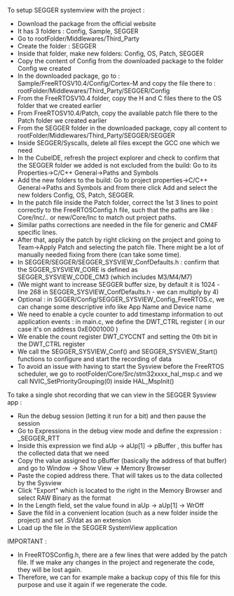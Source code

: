 To setup SEGGER systemview with the project :

- Download the package from the official website
- It has 3 folders : Config, Sample, SEGGER
- Go to rootFolder/Middlewares/Third_Party
- Create the folder : SEGGER
- Inside that folder, make new folders: Config, OS, Patch, SEGGER
- Copy the content of Config from the downloaded package to the folder Config we created
- In the downloaded package, go to : Sample/FreeRTOSV10.4/Config/Cortex-M and copy the file there to : rootFolder/Middlewares/Third_Party/SEGGER/Config
- From the FreeRTOSV10.4 folder, copy the H and C files there to the OS folder that we created earlier
- From FreeRTOSV10.4/Patch, copy the available patch file there to the Patch folder we created earlier
- From the SEGGER folder in the downloaded package, copy all content to rootFolder/Middlewares/Third_Party/SEGGER/SEGGER
- Inside SEGGER/Syscalls, delete all files except the GCC one which we need
- In the CubeIDE, refresh the project explorer and check to confirm that the SEGGER folder we added is not excluded from the build: Go to its Properties->C/C++ General->Paths and Symbols
- Add the new folders to the build: Go to project properties->C/C++ General->Paths and Symbols and from there click Add and select the new folders Config, OS, Patch, SEGGER.
- In the patch file inside the Patch folder, correct the 1st 3 lines to point correctly to the FreeRTOSConfig.h file, such that the paths are like : Core/Inc/.. or new/Core/Inc to match out project paths.
- Similar paths corrections are needed in the file for generic and CM4F specific lines.
- After that, apply the patch by right clicking on the project and going to Team->Apply Patch and selecting the patch file. There might be a lot of manually needed fixing from there (can take some time).
- In SEGGER/SEGGER/SEGGER_SYSVIEW_ConfDefaults.h : confirm that the SGGER_SYSVIEW_CORE is defined as SEGGER_SYSVIEW_CODE_CM3 (which includes M3/M4/M7)
- (We might want to increase SEGGER buffer size, by default it is 1024 - line 268 in SEGGER_SYSVIEW_ConfDefaults.h - we can multiply by 4)
- Optional : in SGGER/Config/SEGGER_SYSVIEW_Config_FreeRTOS.c, we can change some descriptive info like App Name and Device name
- We need to enable a cycle counter to add timestamp information to out application events : in main.c, we define the DWT_CTRL register ( in our case it's on address 0xE0001000 )
- We enable the count register DWT_CYCCNT and setting the 0th bit in the DWT_CTRL register
- We call the SEGGER_SYSVIEW_Conf() and SEGGER_SYSVIEW_Start() functions to configure and start the recording of data
- To avoid an issue with having to start the Sysview before the FreeRTOS scheduler, we go to rootFolder/Core/Src/stm32xxxx_hal_msp.c and we call NVIC_SetPriorityGrouping(0) inside HAL_MspInit()


To take a single shot recording that we can view in the SEGGER Sysview app :

- Run the debug session (letting it run for a bit) and then pause the session
- Go to Expressions in the debug view mode and define the expression : _SEGGER_RTT
- Inside this expression we find aUp -> aUp[1] -> pBuffer , this buffer has the collected data that we need
- Copy the value assigned to pBuffer (basically the address of that buffer) and go to Window -> Show View -> Memory Browser
- Paste the copied address there. That will takes us to the data collected by the Sysview
- Click "Export" which is located to the right in the Memory Browser and select RAW Binary as the format
- In the Length field, set the value found in aUp -> aUp[1] -> WrOff
- Save the fild in a convenient location (such as a new folder inside the project) and set .SVdat as an extension
- Load up the file in the SEGGER SystemView application


IMPORTANT :
- In FreeRTOSConfig.h, there are a few lines that were added by the patch file. If we make any changes in the project and regenerate the code, they will be lost again.
- Therefore, we can for example make a backup copy of this file for this purpose and use it again if we regenerate the code.